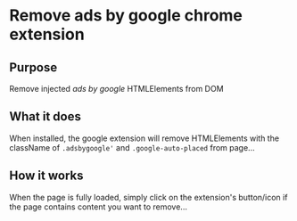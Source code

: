 # Remove ads by google chrome extension

## Purpose

Remove injected _ads by google_ HTMLElements from DOM 

## What it does

When installed, the google extension will remove HTMLElements with the className of `.adsbygoogle'` and  `.google-auto-placed` from page...

## How it works

When the page is fully loaded, simply click on the extension's button/icon if the page contains content you want to remove...